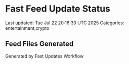 # Fast Feed Update Status
Last updated: Tue Jul 22 20:16:33 UTC 2025
Categories: entertainment,crypto

## Feed Files Generated

Generated by Fast Updates Workflow
